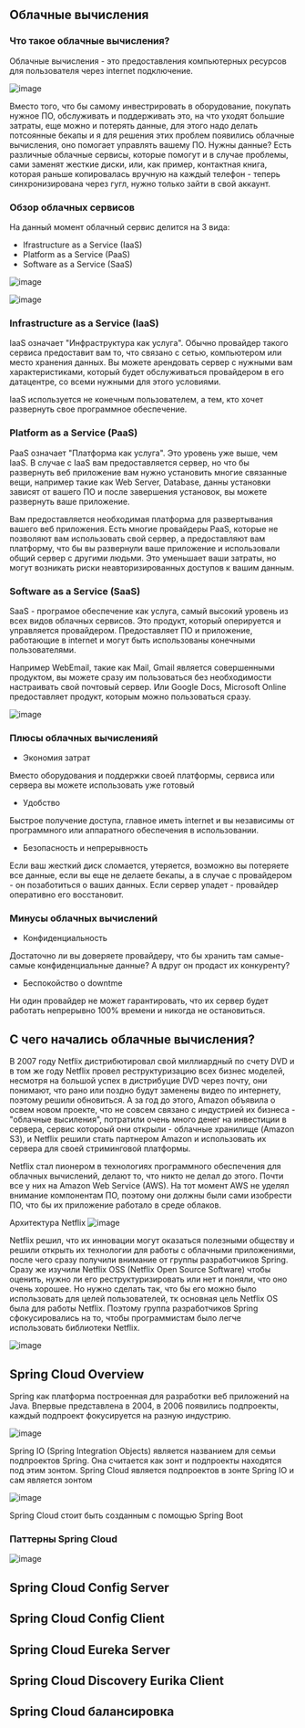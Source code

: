 ## Облачные вычисления

### Что такое облачные вычисления?

Облачные вычисления - это предоставления компьютерных ресурсов для пользователя через internet подключение.

![image](https://user-images.githubusercontent.com/47852430/133871768-a05705c3-4fe5-475d-a708-db08ebd87b84.png)

Вместо того, что бы самому инвестрировать в оборудование, покупать нужное ПО, обслуживать и поддерживать это, на что уходят большие затраты, еще можно и потерять данные, для этого надо делать потсоянные бекапы и я для решения этих проблем появились облачные вычисления, оно помогает управлять вашему ПО. 
Нужны данные? Есть различные облачные сервисы, которые помогут и в случае проблемы, сами заменят жесткие диски, или, как пример, контактная книга, которая раньше копировалась вручную на каждый телефон - теперь синхронизирована через гугл, нужно только зайти в свой аккаунт.

### Обзор облачных сервисов

На данный момент облачный сервис делится на 3 вида:

- Ifrastructure as a Service (IaaS)
- Platform as a Service (PaaS)
- Software as a Service (SaaS)

![image](https://user-images.githubusercontent.com/47852430/133871878-f06cd3ad-ff39-44c5-844c-0235e68bfeb1.png)

![image](https://user-images.githubusercontent.com/47852430/133871932-85576826-ccc9-44da-86ab-73dad8dd8eee.png)

###  Infrastructure as a Service (IaaS)

IaaS означает "Инфраструктура как услуга". Обычно провайдер такого сервиса предоставит вам то, что связано с сетью, компьютером или место хранения данных. Вы можете арендовать сервер с нужными вам характеристиками, который будет обслуживаться провайдером в его датацентре, со всеми нужными для этого условиями.

IaaS используется не конечным пользователем, а тем, кто хочет развернуть свое программное обеспечение.

### Platform as a Service (PaaS) 

PaaS означает "Платформа как услуга". Это уровень уже выше, чем IaaS. В случае с IaaS вам предоставляется сервер, но что бы развернуть веб приложение вам нужно установить многие связанные вещи, например такие как Web Server, Database, данны установки зависят от вашего ПО и после завершения установок, вы можете развернуть ваше приложение.

Вам предоставляется необходимая платформа для развертывания вашего веб приложения. Есть многие провайдеры PaaS, которые не позволяют вам использовать свой сервер, а предоставляют вам платформу, что бы вы развернули ваше приложение и использовали общий сервер с другими людьми. Это уменьшает ваши затраты, но могут возникать риски неавторизированных доступов к вашим данным.

### Software as a Service (SaaS)

SaaS - програмое обеспечение как услуга, самый высокий уровень из всех видов облачных сервисов. Это продукт, который оперируется и управляется провайдером. Предоставляет ПО и приложение, работающие в internet и могут быть использованы конечными пользователями. 

Например WebEmail, такие как Mail, Gmail является совершенными продуктом, вы можете сразу им пользоваться без необходимости настраивать свой почтовый сервер. 
Или Google Docs, Microsoft Online предоставляет продукт, которым можно пользоваться сразу.

![image](https://user-images.githubusercontent.com/47852430/133871957-3e5148ee-af5b-42b3-b276-c98c26815595.png)

### Плюсы облачных вычисленияй

- Экономия затрат

Вместо оборудования и поддержки своей платформы, сервиса или сервера вы можете использовать уже готовый

- Удобство

Быстрое получение доступа, главное иметь internet и вы независимы от программного или аппаратного обеспечения в использовании.

- Безопасность и непрерывность

Если ваш жесткий диск сломается, утеряется, возможно вы потеряете все данные, если вы еще не делаете бекапы, а в случае с провайдером - он позаботиться о ваших данных. Если сервер упадет - провайдер оперативно его восстановит.

### Минусы облачных вычислений

- Конфиденциальность

Достаточно ли вы доверяете провайдеру, что бы хранить там самые-самые конфиденциальные данные? А вдруг он продаст их конкуренту?

- Беспокойство о downtme

Ни один провайдер не может гарантировать, что их сервер будет работать непрерывно 100% времени и никогда не остановиться.

## С чего начались облачные вычисления?

В 2007 году Netflix дистрибютировал свой миллиардный по счету DVD и в том же году Netflix провел реструктуризацию всех бизнес моделей, несмотря на большой успех в дистрибуцие DVD через почту, они понимают, что рано или поздно будут заменены видео по интернету, поэтому решили обновиться. А за год до этого, Amazon объявила о освем новом проекте, что не совсем связано с индустрией их бизнеса - "облачные высиления", потратили очень много денег на инвестиции в сервера, сервис котороый они открыли - облачные хранилище (Amazon S3), и Netflix решили стать партнером Amazon и использовать их сервера для своей стриминговой платформы.

Netflix стал пионером в технологиях программного обеспечения для облачных вычислений, делают то, что никто не делал до этого. Почти все у них на Amazon Web Service (AWS). На тот момент AWS не уделял внимание компонентам ПО, поэтому они должны были сами изобрести ПО, что бы их приложение работало в среде облаков. 

Архитектура Netflix
![image](https://user-images.githubusercontent.com/47852430/134100837-7fda233a-851b-42e7-ab04-096c7544b755.png)

Netflix решил, что их инновации могут оказаться полезными обществу и решили открыть их технологии для работы с облачными приложениями, после чего сразу получили внимание от группы разработчиков Spring. Сразу же изучили Netflix OSS (Netflix Open Source Software) чтобы оценить, нужно ли его реструктуризировать или нет и поняли, что оно очень хорошее. Но нужно сделать так, что бы его можно было использовать для целей пользователей, тк основная цель Netflix OS была для работы Netflix. Поэтому группа разработчиков Spring сфокусировались на то, чтобы программистам было легче использовать библиотеки Netflix.

![image](https://user-images.githubusercontent.com/47852430/134101141-55677c0f-ff99-4877-b4c2-0363083fcd7a.png)

## Spring Cloud Overview

Spring как платформа построенная для разработки веб приложений на Java. Впервые представлена в 2004, в 2006 появились подпроекты, каждый подпроект фокусируется на разную индустрию. 

![image](https://user-images.githubusercontent.com/47852430/134102718-8cf68c71-a7c5-4f2d-b165-4f564fd4b7ad.png)

Spring IO (Spring Integration Objects) является названием для семьи подпроектов Spring. Она считается как зонт и подпроекты находятся под этим зонтом. Spring Cloud является подпроектов в зонте Spring IO и сам является зонтом

![image](https://user-images.githubusercontent.com/47852430/134102983-ee7f6c40-84d3-4e0a-b1bc-c3309b7cb839.png)

Spring Cloud стоит быть созданным с помощью Spring Boot

### Паттерны Spring Cloud 

![image](https://user-images.githubusercontent.com/47852430/134103035-cd0de4d8-2b72-4d7e-9e27-8d0eba4731ba.png)


## Spring Cloud Config Server 
## Spring Cloud Config Client
## Spring Cloud Eureka Server
## Spring Cloud Discovery Eurika Client
## Spring Cloud балансировка

